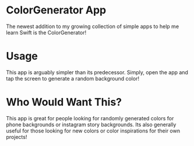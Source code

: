 # ColorGenerator App
The newest addition to my growing collection of simple apps to help me learn Swift is the ColorGenerator!

# Usage
This app is arguably simpler than its predecessor. Simply, open the app and tap the screen to generate a random background color!

# Who Would Want This?
This app is great for people looking for randomly generated colors for phone backgrounds or instagram story backgrounds.
Its also generally useful for those looking for new colors or color inspirations for their own projects!
